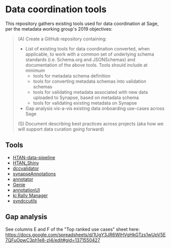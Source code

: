 # Data coordination tools

This repository gathers existing tools used for data coordination at Sage, per
the metadata working group's 2019 objectives:

> (A) Create a GitHub repository containing:
> 
> - List of existing tools for data coordination converted, when applicable, to
> work with a common set of underlying schema standards (i.e. Schema.org and
> JSONSchemas) and documentation of the above tools. Tools should include at
> minimum
>   - tools for metadata schema definition
>   - tools for converting metadata schemas into validation schemas
>   - tools for validating metadata associated with new data uploaded to Synapse, 
>   based on metadata schema
>   - tools for validating existing metadata on Synapse
> - Gap analysis vis-a-vis existing data onboarding use-cases across Sage
> 
> (S) Document describing best practices across projects (aka how we will
> support data curation going forward)

## Tools

* [HTAN-data-pipeline](https://github.com/Sage-Bionetworks/HTAN-data-pipeline)
* [HTAN_Shiny](https://github.com/Sage-Bionetworks/HTAN_Shiny)
* [dccvalidator](https://github.com/Sage-Bionetworks/dccvalidator/)
* [synapseAnnotations](https://github.com/Sage-Bionetworks/synapseAnnotations/)
* [annotator](https://github.com/Sage-Bionetworks/annotator)
* [Genie](https://github.com/Sage-Bionetworks/Genie)
* [annotationUI](https://shinypro.synapse.org/users/nsanati/annotationUI/)
* [ki Rally Manager](https://github.com/Sage-Bionetworks/ki-rally-manager)
* [syndccutils](https://github.com/Sage-Bionetworks/syndccutils)

## Gap analysis

See columns E and F of the "Top ranked use cases" sheet here: https://docs.google.com/spreadsheets/d/1UgY3JR6WlHVgHkGTzs1wUpV5E7QFuOpwC3ph1e8-zl4/edit#gid=1371550427
